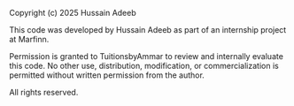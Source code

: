 Copyright (c) 2025 Hussain Adeeb

This code was developed by Hussain Adeeb as part of an internship project at Marfinn.

Permission is granted to TuitionsbyAmmar to review and internally evaluate this code. No other use, distribution, modification, or commercialization is permitted without written permission from the author.

All rights reserved.
